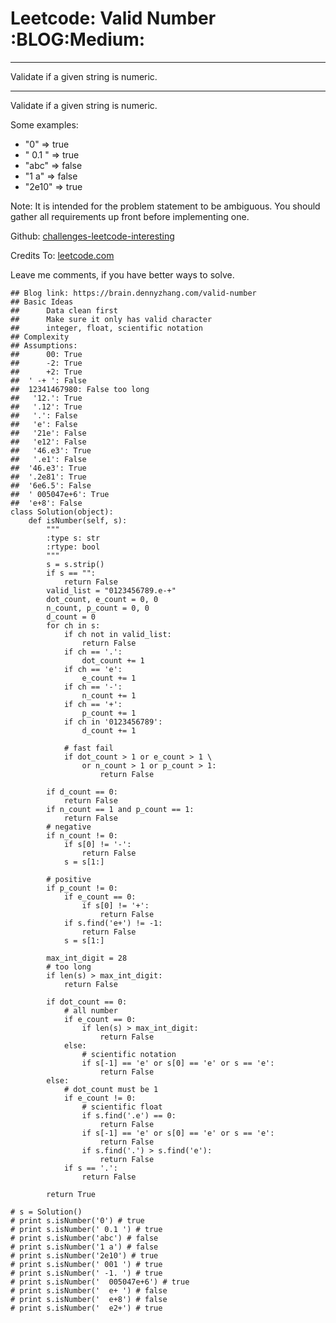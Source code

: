 # Leetcode: Valid Number     :BLOG:Medium:


---

Validate if a given string is numeric.  

---

Validate if a given string is numeric.  

Some examples:  
-   "0" => true
-   " 0.1 " => true
-   "abc" => false
-   "1 a" => false
-   "2e10" => true

Note: It is intended for the problem statement to be ambiguous. You should gather all requirements up front before implementing one.  

Github: [challenges-leetcode-interesting](https://github.com/DennyZhang/challenges-leetcode-interesting/tree/master/valid-number)  

Credits To: [leetcode.com](https://leetcode.com/problems/valid-number/description/)  

Leave me comments, if you have better ways to solve.  

    ## Blog link: https://brain.dennyzhang.com/valid-number
    ## Basic Ideas
    ##      Data clean first
    ##      Make sure it only has valid character
    ##      integer, float, scientific notation
    ## Complexity
    ## Assumptions:
    ##      00: True
    ##      -2: True
    ##      +2: True
    ##  ' -+ ': False
    ##  12341467980: False too long
    ##   '12.': True
    ##   '.12': True
    ##   '.': False
    ##   'e': False 
    ##   '21e': False
    ##   'e12': False
    ##   '46.e3': True
    ##   '.e1': False
    ##  '46.e3': True
    ##  '.2e81': True
    ##  '6e6.5': False
    ##  ' 005047e+6': True
    ##  'e+8': False
    class Solution(object):
        def isNumber(self, s):
            """
            :type s: str
            :rtype: bool
            """
            s = s.strip()
            if s == "":
                return False
            valid_list = "0123456789.e-+"
            dot_count, e_count = 0, 0
            n_count, p_count = 0, 0
            d_count = 0
            for ch in s:
                if ch not in valid_list:
                    return False
                if ch == '.':
                    dot_count += 1
                if ch == 'e':
                    e_count += 1
                if ch == '-':
                    n_count += 1
                if ch == '+':
                    p_count += 1
                if ch in '0123456789':
                    d_count += 1
    
                # fast fail
                if dot_count > 1 or e_count > 1 \
                    or n_count > 1 or p_count > 1:
                        return False
    
            if d_count == 0:
                return False
            if n_count == 1 and p_count == 1:
                return False
            # negative
            if n_count != 0:
                if s[0] != '-':
                    return False
                s = s[1:]
    
            # positive
            if p_count != 0:
                if e_count == 0:
                    if s[0] != '+':
                        return False
                if s.find('e+') != -1:
                    return False
                s = s[1:]
    
            max_int_digit = 28
            # too long
            if len(s) > max_int_digit:
                return False
    
            if dot_count == 0:
                # all number
                if e_count == 0:
                    if len(s) > max_int_digit:
                        return False
                else:
                    # scientific notation
                    if s[-1] == 'e' or s[0] == 'e' or s == 'e':
                        return False
            else:
                # dot_count must be 1
                if e_count != 0:
                    # scientific float
                    if s.find('.e') == 0:
                        return False
                    if s[-1] == 'e' or s[0] == 'e' or s == 'e':
                        return False
                    if s.find('.') > s.find('e'):
                        return False
                if s == '.':
                    return False
    
            return True
    
    # s = Solution()  
    # print s.isNumber('0') # true
    # print s.isNumber(' 0.1 ') # true
    # print s.isNumber('abc') # false
    # print s.isNumber('1 a') # false
    # print s.isNumber('2e10') # true
    # print s.isNumber(' 001 ') # true
    # print s.isNumber(' -1. ') # true
    # print s.isNumber('  005047e+6') # true
    # print s.isNumber('  e+ ') # false
    # print s.isNumber('  e+8') # false
    # print s.isNumber('  e2+') # true